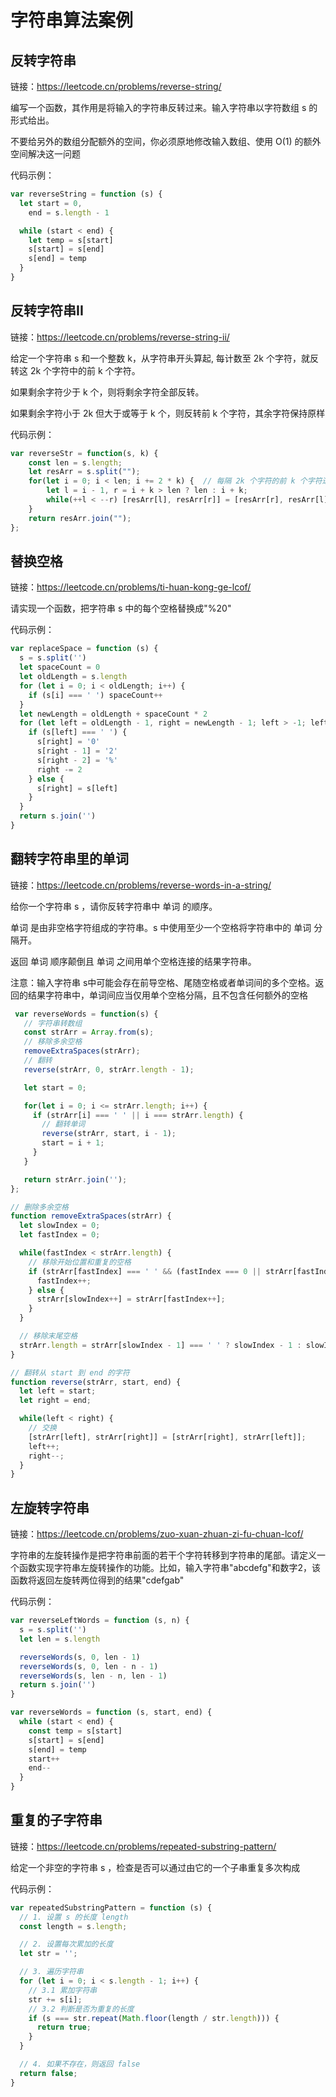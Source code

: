 # 字符串算法案例

## 反转字符串

链接：<https://leetcode.cn/problems/reverse-string/>

编写一个函数，其作用是将输入的字符串反转过来。输入字符串以字符数组 s 的形式给出。

不要给另外的数组分配额外的空间，你必须原地修改输入数组、使用 O(1) 的额外空间解决这一问题

代码示例：

```js
var reverseString = function (s) {
  let start = 0,
    end = s.length - 1

  while (start < end) {
    let temp = s[start]
    s[start] = s[end]
    s[end] = temp
  }
}
```

## 反转字符串II

链接：<https://leetcode.cn/problems/reverse-string-ii/>

给定一个字符串 s 和一个整数 k，从字符串开头算起, 每计数至 2k 个字符，就反转这 2k 个字符中的前 k 个字符。

如果剩余字符少于 k 个，则将剩余字符全部反转。

如果剩余字符小于 2k 但大于或等于 k 个，则反转前 k 个字符，其余字符保持原样

代码示例：

```js
var reverseStr = function(s, k) {
    const len = s.length;
    let resArr = s.split(""); 
    for(let i = 0; i < len; i += 2 * k) {  // 每隔 2k 个字符的前 k 个字符进行反转
        let l = i - 1, r = i + k > len ? len : i + k;
        while(++l < --r) [resArr[l], resArr[r]] = [resArr[r], resArr[l]];
    }
    return resArr.join("");
};
```

## 替换空格

链接：<https://leetcode.cn/problems/ti-huan-kong-ge-lcof/>

请实现一个函数，把字符串 s 中的每个空格替换成"%20"

代码示例：

```js
var replaceSpace = function (s) {
  s = s.split('')
  let spaceCount = 0
  let oldLength = s.length
  for (let i = 0; i < oldLength; i++) {
    if (s[i] === ' ') spaceCount++
  }
  let newLength = oldLength + spaceCount * 2
  for (let left = oldLength - 1, right = newLength - 1; left > -1; left--, right--) {
    if (s[left] === ' ') {
      s[right] = '0'
      s[right - 1] = '2'
      s[right - 2] = '%'
      right -= 2
    } else {
      s[right] = s[left]
    }
  }
  return s.join('')
}
```

## 翻转字符串里的单词

链接：<https://leetcode.cn/problems/reverse-words-in-a-string/>

给你一个字符串 s ，请你反转字符串中 单词 的顺序。

单词 是由非空格字符组成的字符串。s 中使用至少一个空格将字符串中的 单词 分隔开。

返回 单词 顺序颠倒且 单词 之间用单个空格连接的结果字符串。

注意：输入字符串 s中可能会存在前导空格、尾随空格或者单词间的多个空格。返回的结果字符串中，单词间应当仅用单个空格分隔，且不包含任何额外的空格

```js
 var reverseWords = function(s) {
   // 字符串转数组
   const strArr = Array.from(s);
   // 移除多余空格
   removeExtraSpaces(strArr);
   // 翻转
   reverse(strArr, 0, strArr.length - 1);

   let start = 0;

   for(let i = 0; i <= strArr.length; i++) {
     if (strArr[i] === ' ' || i === strArr.length) {
       // 翻转单词
       reverse(strArr, start, i - 1);
       start = i + 1;
     }
   }

   return strArr.join('');
};

// 删除多余空格
function removeExtraSpaces(strArr) {
  let slowIndex = 0;
  let fastIndex = 0;

  while(fastIndex < strArr.length) {
    // 移除开始位置和重复的空格
    if (strArr[fastIndex] === ' ' && (fastIndex === 0 || strArr[fastIndex - 1] === ' ')) {
      fastIndex++;
    } else {
      strArr[slowIndex++] = strArr[fastIndex++];
    }
  }

  // 移除末尾空格
  strArr.length = strArr[slowIndex - 1] === ' ' ? slowIndex - 1 : slowIndex;
}

// 翻转从 start 到 end 的字符
function reverse(strArr, start, end) {
  let left = start;
  let right = end;

  while(left < right) {
    // 交换
    [strArr[left], strArr[right]] = [strArr[right], strArr[left]];
    left++;
    right--;
  }
}
```

## 左旋转字符串

链接：<https://leetcode.cn/problems/zuo-xuan-zhuan-zi-fu-chuan-lcof/>

字符串的左旋转操作是把字符串前面的若干个字符转移到字符串的尾部。请定义一个函数实现字符串左旋转操作的功能。比如，输入字符串"abcdefg"和数字2，该函数将返回左旋转两位得到的结果"cdefgab"

代码示例：

```js
var reverseLeftWords = function (s, n) {
  s = s.split('')
  let len = s.length

  reverseWords(s, 0, len - 1)
  reverseWords(s, 0, len - n - 1)
  reverseWords(s, len - n, len - 1)
  return s.join('')
}

var reverseWords = function (s, start, end) {
  while (start < end) {
    const temp = s[start]
    s[start] = s[end]
    s[end] = temp
    start++
    end--
  }
}
```

## 重复的子字符串

链接：<https://leetcode.cn/problems/repeated-substring-pattern/>

给定一个非空的字符串 s ，检查是否可以通过由它的一个子串重复多次构成

代码示例：

```js
var repeatedSubstringPattern = function (s) {
  // 1. 设置 s 的长度 length
  const length = s.length;

  // 2. 设置每次累加的长度
  let str = '';

  // 3. 遍历字符串
  for (let i = 0; i < s.length - 1; i++) {
    // 3.1 累加字符串
    str += s[i];
    // 3.2 判断是否为重复的长度
    if (s === str.repeat(Math.floor(length / str.length))) {
      return true;
    }
  }

  // 4. 如果不存在，则返回 false
  return false;
}
```
